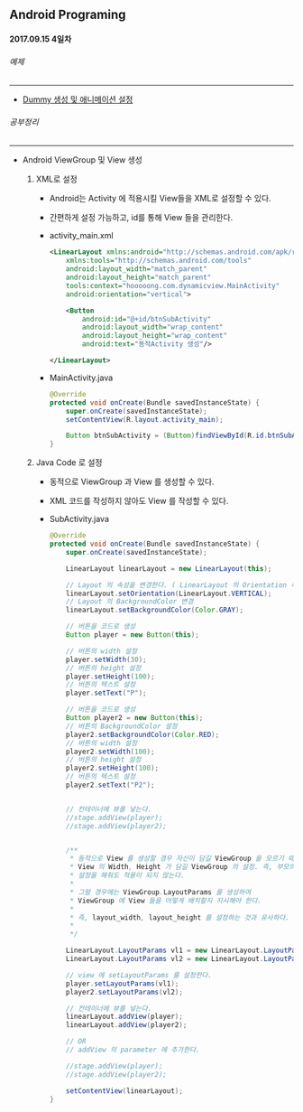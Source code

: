 Android Programing
----------------------------------------------------
#### 2017.09.15 4일차

###### 예제
____________________________________________________

  - [Dummy 생성 및 애니메이션 설정](https://github.com/Hooooong/DAY10_DummyAnimation)

###### 공부정리
____________________________________________________

  - Android ViewGroup 및 View 생성

      1. XML로 설정

          - Android는 Activity 에 적용시킬 View들을 XML로 설정할 수 있다.
          - 간편하게 설정 가능하고, id를 통해 View 들을 관리한다.

          - activity_main.xml

              ```xml
              <LinearLayout xmlns:android="http://schemas.android.com/apk/res/android"
                  xmlns:tools="http://schemas.android.com/tools"
                  android:layout_width="match_parent"
                  android:layout_height="match_parent"
                  tools:context="hooooong.com.dynamicview.MainActivity"
                  android:orientation="vertical">

                  <Button
                      android:id="@+id/btnSubActivity"
                      android:layout_width="wrap_content"
                      android:layout_height="wrap_content"
                      android:text="동적Activity 생성"/>

              </LinearLayout>
              ```
          - MainActivity.java

              ```java
              @Override
              protected void onCreate(Bundle savedInstanceState) {
                  super.onCreate(savedInstanceState);
                  setContentView(R.layout.activity_main);

                  Button btnSubActivity = (Button)findViewById(R.id.btnSubActivity);
              }            
              ```

      2. Java Code 로 설정

          - 동적으로 ViewGroup 과 View 를 생성할 수 있다.
          - XML 코드를 작성하지 않아도 View 를 작성할 수 있다.

          - SubActivity.java

              ```java
              @Override
              protected void onCreate(Bundle savedInstanceState) {
                  super.onCreate(savedInstanceState);

                  LinearLayout linearLayout = new LinearLayout(this);

                  // Layout 의 속성을 변경한다. ( LinearLayout 의 Orientation 속성을 VERTICAL 로)
                  linearLayout.setOrientation(LinearLayout.VERTICAL);
                  // Layout 의 BackgroundColor 변경
                  linearLayout.setBackgroundColor(Color.GRAY);

                  // 버튼을 코드로 생성
                  Button player = new Button(this);

                  // 버튼의 width 설정
                  player.setWidth(30);
                  // 버튼의 height 설정
                  player.setHeight(100);
                  // 버튼의 텍스트 설정
                  player.setText("P");

                  // 버튼을 코드로 생성
                  Button player2 = new Button(this);
                  // 버튼의 BackgroundColor 설정
                  player2.setBackgroundColor(Color.RED);
                  // 버튼의 width 설정
                  player2.setWidth(100);
                  // 버튼의 height 설정
                  player2.setHeight(100);
                  // 버튼의 텍스트 설정
                  player2.setText("P2");


                  // 컨테이너에 뷰를 넣는다.
                  //stage.addView(player);
                  //stage.addView(player2);


                  /**
                   * 동적으로 View 를 생성할 경우 자신이 담길 ViewGroup 을 모르기 때문에
                   * View 의 Width, Height 가 담길 ViewGroup 의 설정. 즉, 부모의 Layout 에 맞춰지기 때문에
                   * 설정을 해줘도 적용이 되지 않는다.
                   *
                   * 그럴 경우에는 ViewGroup.LayoutParams 를 생성하여
                   * ViewGroup 에 View 들을 어떻게 배치할지 지시해야 한다.
                   *
                   * 즉, layout_width, layout_height 를 설정하는 것과 유사하다.
                   *
                   */

                  LinearLayout.LayoutParams vl1 = new LinearLayout.LayoutParams(250, 500);
                  LinearLayout.LayoutParams vl2 = new LinearLayout.LayoutParams(500, 500);

                  // view 에 setLayoutParams 를 설정한다.
                  player.setLayoutParams(vl1);
                  player2.setLayoutParams(vl2);

                  // 컨테이너에 뷰를 넣는다.
                  linearLayout.addView(player);
                  linearLayout.addView(player2);

                  // OR
                  // addView 의 parameter 에 추가한다.

                  //stage.addView(player);
                  //stage.addView(player2);

                  setContentView(linearLayout);
              }
              ```
